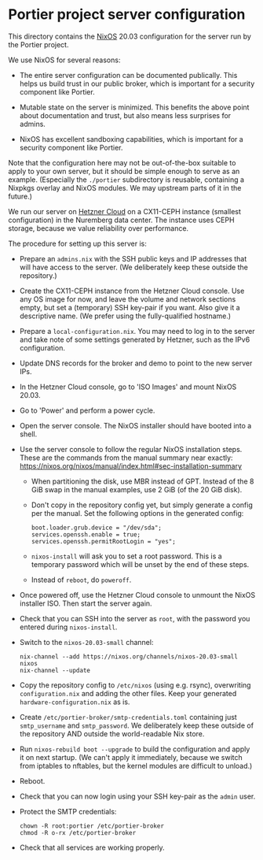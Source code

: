 # Portier project server configuration

This directory contains the [NixOS](https://nixos.org) 20.03 configuration for
the server run by the Portier project.

We use NixOS for several reasons:

 - The entire server configuration can be documented publically. This helps us
   build trust in our public broker, which is important for a security
   component like Portier.

 - Mutable state on the server is minimized. This benefits the above point
   about documentation and trust, but also means less surprises for admins.

 - NixOS has excellent sandboxing capabilities, which is important for a
   security component like Portier.

Note that the configuration here may not be out-of-the-box suitable to apply to
your own server, but it should be simple enough to serve as an example.
(Especially the `./portier` subdirectory is reusable, containing a Nixpkgs
overlay and NixOS modules. We may upstream parts of it in the future.)

We run our server on [Hetzner Cloud](https://www.hetzner.com/cloud) on a
CX11-CEPH instance (smallest configuration) in the Nuremberg data center. The
instance uses CEPH storage, because we value reliability over performance.

The procedure for setting up this server is:

 - Prepare an `admins.nix` with the SSH public keys and IP addresses that will
   have access to the server. (We deliberately keep these outside the
   repository.)

 - Create the CX11-CEPH instance from the Hetzner Cloud console. Use any OS
   image for now, and leave the volume and network sections empty, but set a
   (temporary) SSH key-pair if you want. Also give it a descriptive name. (We
   prefer using the fully-qualified hostname.)

 - Prepare a `local-configuration.nix`. You may need to log in to the server
   and take note of some settings generated by Hetzner, such as the IPv6
   configuration.

 - Update DNS records for the broker and demo to point to the new server IPs.

 - In the Hetzner Cloud console, go to 'ISO Images' and mount NixOS 20.03.

 - Go to 'Power' and perform a power cycle.

 - Open the server console. The NixOS installer should have booted into a
   shell.

 - Use the server console to follow the regular NixOS installation steps. These
   are the commands from the manual summary near exactly:
   https://nixos.org/nixos/manual/index.html#sec-installation-summary

   - When partitioning the disk, use MBR instead of GPT. Instead of the 8 GiB
     swap in the manual examples, use 2 GiB (of the 20 GiB disk).

   - Don't copy in the repository config yet, but simply generate a config per
     the manual. Set the following options in the generated config:

     ```
     boot.loader.grub.device = "/dev/sda";
     services.openssh.enable = true;
     services.openssh.permitRootLogin = "yes";
     ```

   - `nixos-install` will ask you to set a root password. This is a temporary
     password which will be unset by the end of these steps.

   - Instead of `reboot`, do `poweroff`.

 - Once powered off, use the Hetzner Cloud console to unmount the NixOS
   installer ISO. Then start the server again.

 - Check that you can SSH into the server as `root`, with the password you
   entered during `nixos-install`.

 - Switch to the `nixos-20.03-small` channel:

   ```
   nix-channel --add https://nixos.org/channels/nixos-20.03-small nixos
   nix-channel --update
   ```

 - Copy the repository config to `/etc/nixos` (using e.g. rsync), overwriting
   `configuration.nix` and adding the other files. Keep your generated
   `hardware-configuration.nix` as is.

 - Create `/etc/portier-broker/smtp-credentials.toml` containing just
   `smtp_username` and `smtp_password`. We deliberately keep these outside of
   the repository AND outside the world-readable Nix store.

 - Run `nixos-rebuild boot --upgrade` to build the configuration and apply it
   on next startup. (We can't apply it immediately, because we switch from
   iptables to nftables, but the kernel modules are difficult to unload.)

 - Reboot.

 - Check that you can now login using your SSH key-pair as the `admin` user.

 - Protect the SMTP credentials:

   ```
   chown -R root:portier /etc/portier-broker
   chmod -R o-rx /etc/portier-broker
   ```

 - Check that all services are working properly.
